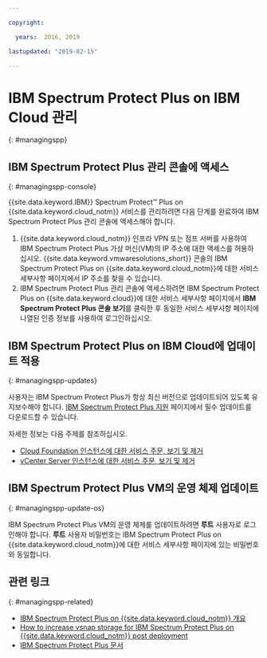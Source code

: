 ```yaml
---

copyright:

  years:  2016, 2019

lastupdated: "2019-02-15"

---
```


# IBM Spectrum Protect Plus on IBM Cloud 관리
{: #managingspp}

## IBM Spectrum Protect Plus 관리 콘솔에 액세스
{: #managingspp-console}

{{site.data.keyword.IBM}} Spectrum Protect&trade; Plus on {{site.data.keyword.cloud_notm}} 서비스를 관리하려면 다음 단계를 완료하여 IBM Spectrum Protect Plus 관리 콘솔에 액세스해야 합니다.
1. {{site.data.keyword.cloud_notm}} 인프라 VPN 또는 점프 서버를 사용하여 IBM Spectrum Protect Plus 가상 머신(VM)의 IP 주소에 대한 액세스를 허용하십시오. {{site.data.keyword.vmwaresolutions_short}} 콘솔의 IBM Spectrum Protect Plus on {{site.data.keyword.cloud_notm}}에 대한 서비스 세부사항 페이지에서 IP 주소를 찾을 수 있습니다.
2. IBM Spectrum Protect Plus 관리 콘솔에 액세스하려면 IBM Spectrum Protect Plus on {{site.data.keyword.cloud}}에 대한 서비스 세부사항 페이지에서 **IBM Spectrum Protect Plus 콘솔 보기**를 클릭한 후 동일한 서비스 세부사항 페이지에 나열된 인증 정보를 사용하여 로그인하십시오.

## IBM Spectrum Protect Plus on IBM Cloud에 업데이트 적용
{: #managingspp-updates}

사용자는 IBM Spectrum Protect Plus가 항상 최신 버전으로 업데이트되어 있도록 유지보수해야 합니다. [IBM Spectrum Protect Plus 지원](https://www.ibm.com/mysupport/s/topic/0TO50000000IQWtGAO/spectrum-protect-plus) 페이지에서 필수 업데이트를 다운로드할 수 있습니다.

자세한 정보는 다음 주제를 참조하십시오.
* [Cloud Foundation 인스턴스에 대한 서비스 주문, 보기 및 제거](/docs/services/vmwaresolutions/sddc?topic=vmware-solutions-sd_addingremovingservices)
* [vCenter Server 인스턴스에 대한 서비스 주문, 보기 및 제거](/docs/services/vmwaresolutions/vcenter?topic=vmware-solutions-vc_addingremovingservices)

## IBM Spectrum Protect Plus VM의 운영 체제 업데이트
{: #managingspp-update-os}

IBM Spectrum Protect Plus VM의 운영 체제를 업데이트하려면 **루트** 사용자로 로그인해야 합니다. **루트** 사용자 비밀번호는 IBM Spectrum Protect Plus on {{site.data.keyword.cloud_notm}}에 대한 서비스 세부사항 페이지에 있는 비밀번호와 동일합니다.

## 관련 링크
{: #managingspp-related}

* [IBM Spectrum Protect Plus on {{site.data.keyword.cloud_notm}} 개요](/docs/services/vmwaresolutions/services?topic=vmware-solutions-spp_considerations)
* [How to increase vsnap storage for IBM Spectrum Protect Plus on {{site.data.keyword.cloud_notm}} post deployment](https://developer.ibm.com/recipes/tutorials/how-to-increase-vsnap-storage-for-ibm-spectrum-protect-plus-on-ibm-cloud-post-deployment/)
* [IBM Spectrum Protect Plus 문서](https://www.ibm.com/support/knowledgecenter/en/SSNQFQ/landing/welcome_ssnqfq.html)
